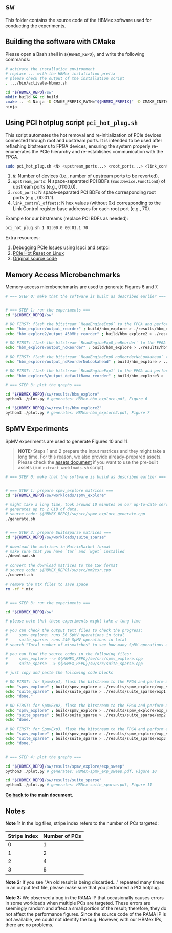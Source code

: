 # `sw`

This folder contains the source code of the HBMex software used for conducting the experiments.

## Building the software with CMake

Please open a Bash shell in `${HBMEX_REPO}`, and write the following commands:

```bash
# activate the installation environment
# replace ... with the HBMex installation prefix
# please check the output of the installation script
. .../bin/activate-hbmex.sh

cd "${HBMEX_REPO}/sw"
mkdir build && cd build
cmake .. -G Ninja -D CMAKE_PREFIX_PATH="${HBMEX_PREFIX}" -D CMAKE_INSTALL_PREFIX="${HBMEX_PREFIX}"
ninja
```

## Using PCI hotplug script `pci_hot_plug.sh`

This script automates the hot removal and re-initialization of PCIe devices connected through root and upstream ports. It is intended to be used after reflashing bitstreams to FPGA devices, ensuring the system properly re-enumerates the PCIe hierarchy and re-establishes communication with the FPGA.

```bash
sudo pci_hot_plug.sh <N> <upstream_ports...> <root_ports...> <link_control_offsets...>
```

1. `N`: Number of devices (i.e., number of upstream ports to be reverted).
2. `upstream_ports`: N space-separated PCI BDFs (`Bus:Device.Function`s) of upstream ports (e.g., 01:00.0).
3. `root_ports`: N space-separated PCI BDFs of the corresponding root ports (e.g., 00:01.1).
4. `link_control_offsets`: N hex values (without 0x) corresponding to the Link Control register base addresses for each root port (e.g., 70).

Example for our bitstreams (replace PCI BDFs as needed):

```bash
pci_hot_plug.sh 1 01:00.0 00:01.1 70
```

Extra resources:
1. [Debugging PCIe Issues using lspci and setpci](https://adaptivesupport.amd.com/s/article/1148199)
2. [PCIe Hot Reset on Linux](https://alexforencich.com/wiki/en/pcie/hot-reset-linux)
3. [Original source code](https://github.com/fpgasystems/sgrt/blob/main/cli/program/pci_hot_plug.sh)

## Memory Access Microbenchmarks

Memory access microbenchmarks are used to generate Figures 6 and 7.

```bash
# === STEP 0: make that the software is built as described earlier ===


# === STEP 1: run the experiments ===
cd "${HBMEX_REPO}/sw"

# DO FIRST: flash the bitstream `ReadEngineExp0` to the FPGA and perform a PCI hotplug
echo "hbm_explore/output_reorder" ; build/hbm_explore > ./results/hbm_explore/output_reorder.txt
echo "hbm_explore2/output_450MHz_reorder" ; build/hbm_explore2 > ./results/hbm_explore2/output_450MHz_reorder.txt

# DO FIRST: flash the bitstream `ReadEngineExp0_noReorder` to the FPGA and perform a PCI hotplug
echo "hbm_explore/output_noReorder" ; build/hbm_explore > ./results/hbm_explore/output_noReorder.txt

# DO FIRST: flash the bitstream `ReadEngineExp0_noReorderNoLookahead` to the FPGA and perform a PCI hotplug
echo "hbm_explore/output_noReorderNoLookahead" ; build/hbm_explore > ./results/hbm_explore/output_noReorderNoLookahead.txt

# DO FIRST: flash the bitstream `ReadEngineExp1` to the FPGA and perform a PCI hotplug
echo "hbm_explore3/output_defaultRama_reorder" ; build/hbm_explore3 > ./results/hbm_explore3/output_defaultRama_reorder.txt

# === STEP 3: plot the graphs ===

cd "${HBMEX_REPO}/sw/results/hbm_explore"
python3 ./plot.py # generates: HBMex-hbm_explore.pdf, Figure 6

cd "${HBMEX_REPO}/sw/results/hbm_explore2"
python3 ./plot.py # generates: HBMex-hbm_explore2.pdf, Figure 7

```

## SpMV Experiments

SpMV experiments are used to generate Figures 10 and 11.

> **NOTE:** Steps 1 and 2 prepare the input matrices and they might take a long time.
For this reason, we also provide already-prepared assets.
Please check the [assets document](../assets/README.md) if you want to use the pre-built assets (run `extract_workloads.sh` script).

```bash
# === STEP 0: make that the software is build as described earlier ===


# === STEP 1: prepare spmv_explore matrices ===
cd "${HBMEX_REPO}/sw/workloads/spmv_explore"

# might take a long time, took around 10 minutes on our up-to-date server.
# generates up to 2 GiB of data.
# source code: ${HBMEX_REPO}/sw/src/spmv_explore_generate.cpp
./generate.sh


# === STEP 2: prepare SuiteSparse matrices ===
cd "${HBMEX_REPO}/sw/workloads/suite_sparse"

# download the matrices in MatrixMarket format
# make sure that you have `tar` and `wget` installed
./download.sh

# convert the download matrices to the CSR format
# source code: ${HBMEX_REPO}/sw/src/mm2csr.cpp
./convert.sh

# remove the mtx files to save space
rm -rf *.mtx


# === STEP 3: run the experiments ===

cd "${HBMEX_REPO}/sw"

# please note that these experiments might take a long time

# you can check the output text files to check the progress:
#     spmv_explore: runs 56 SpMV operations in total
#     suite_sparse: runs 240 SpMV operations in total
# search "Total number of mismatches" to see how many SpMV operations are complete

# you can find the source codes in the following files:
#     spmv_explore --> ${HBMEX_REPO}/sw/src/spmv_explore.cpp
#     suite_sparse --> ${HBMEX_REPO}/sw/src/suite_sparse.cpp

# just copy and paste the following code blocks

# DO FIRST: for SpmvExp1, flash the bitstream to the FPGA and perform a PCI hotplug
echo "spmv_explore" ; build/spmv_explore > ./results/spmv_explore/exp_sweep/exp1.txt
echo "suite_sparse" ; build/suite_sparse > ./results/suite_sparse/exp1.txt
echo "done."

# DO FIRST: for SpmvExp2, flash the bitstream to the FPGA and perform a PCI hotplug
echo "spmv_explore" ; build/spmv_explore > ./results/spmv_explore/exp_sweep/exp2.txt
echo "suite_sparse" ; build/suite_sparse > ./results/suite_sparse/exp2.txt
echo "done."

# DO FIRST: for SpmvExp3, flash the bitstream to the FPGA and perform a PCI hotplug
echo "spmv_explore" ; build/spmv_explore > ./results/spmv_explore/exp_sweep/exp3.txt
echo "suite_sparse" ; build/suite_sparse > ./results/suite_sparse/exp3.txt
echo "done."


# === STEP 4: plot the graphs ===

cd "${HBMEX_REPO}/sw/results/spmv_explore/exp_sweep"
python3 ./plot.py # generates: HBMex-spmv_exp_sweep.pdf, Figure 10

cd "${HBMEX_REPO}/sw/results/suite_sparse"
python3 ./plot.py # generates: HBMex-suite_sparse.pdf, Figure 11

```

**[Go back](../README.md#step-4-running-the-experiments) to the main document.**

## Notes

**Note 1:** In the log files, stripe index refers to the number of PCs targeted:

| Stripe Index | Number of PCs |
|--------------|---------------|
| 0            | 1             |
| 1            | 2             |
| 2            | 4             |
| 3            | 8             |

**Note 2:** If you see "An old result is being discarded..." repeated many times in an output text file, please make sure that you performed a PCI hotplug.

**Note 3:** We observed a bug in the RAMA IP that occasionally causes errors in some workloads when multiple PCs are targeted.
These errors are seemingly random and affect a small portion of the result; therefore, they do not affect the performance figures.
Since the source code of the RAMA IP is not available, we could not identify the bug.
However, with our HBMex IPs, there are no problems.
